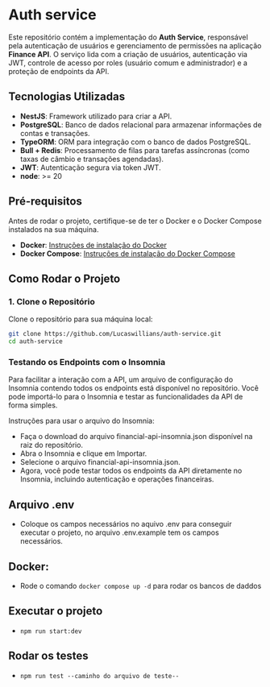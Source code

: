 # Auth service

Este repositório contém a implementação do **Auth Service**, responsável pela autenticação de usuários e gerenciamento de permissões na aplicação **Finance API**. O serviço lida com a criação de usuários, autenticação via JWT, controle de acesso por roles (usuário comum e administrador) e a proteção de endpoints da API.

## Tecnologias Utilizadas

- **NestJS**: Framework utilizado para criar a API.
- **PostgreSQL**: Banco de dados relacional para armazenar informações de contas e transações.
- **TypeORM**: ORM para integração com o banco de dados PostgreSQL.
- **Bull + Redis**: Processamento de filas para tarefas assíncronas (como taxas de câmbio e transações agendadas).
- **JWT**: Autenticação segura via token JWT.
- **node**: >= 20

## Pré-requisitos

Antes de rodar o projeto, certifique-se de ter o Docker e o Docker Compose instalados na sua máquina.

- **Docker**: [Instruções de instalação do Docker](https://docs.docker.com/get-docker/)
- **Docker Compose**: [Instruções de instalação do Docker Compose](https://docs.docker.com/compose/install/)

## Como Rodar o Projeto

### 1. Clone o Repositório

Clone o repositório para sua máquina local:

```bash
git clone https://github.com/Lucaswillians/auth-service.git
cd auth-service
```

### Testando os Endpoints com o Insomnia
Para facilitar a interação com a API, um arquivo de configuração do Insomnia contendo todos os endpoints está disponível no repositório. Você pode importá-lo para o Insomnia e testar as funcionalidades da API de forma simples.

Instruções para usar o arquivo do Insomnia:
- Faça o download do arquivo financial-api-insomnia.json disponível na raiz do repositório.
- Abra o Insomnia e clique em Importar.
- Selecione o arquivo financial-api-insomnia.json.
- Agora, você pode testar todos os endpoints da API diretamente no Insomnia, incluindo autenticação e operações financeiras.

## Arquivo .env
- Coloque os campos necessários no aquivo .env para conseguir executar o projeto, no arquivo .env.example tem os campos necessários.

## Docker:
- Rode o comando ``docker compose up -d`` para rodar os bancos de daddos

## Executar o projeto
- ``npm run start:dev``

## Rodar os testes
- ``npm run test --caminho do arquivo de teste--``
